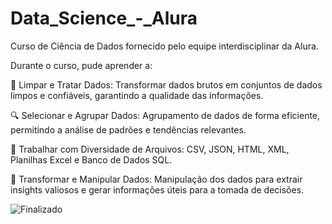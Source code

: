 # Data_Science_-_Alura
Curso de Ciência de Dados fornecido pelo equipe interdisciplinar da Alura.

Durante o curso, pude aprender a:

🧹 Limpar e Tratar Dados: Transformar dados brutos em conjuntos de dados limpos e confiáveis, garantindo a qualidade das informações.

🔍 Selecionar e Agrupar Dados: Agrupamento de dados de forma eficiente, permitindo a análise de padrões e tendências relevantes.

📂 Trabalhar com Diversidade de Arquivos: CSV, JSON, HTML, XML, Planilhas Excel e Banco de Dados SQL.

🔀 Transformar e Manipular Dados: Manipulação dos dados para extrair insights valiosos e gerar informações úteis para a tomada de decisões.

![Finalizado](http://img.shields.io/static/v1?label=STATUS&message=FINALIZADO&color=GREEN&style=for-the-badge)
